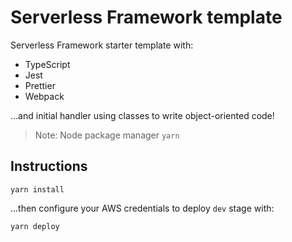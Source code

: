 # Serverless Framework template

Serverless Framework starter template with:
* TypeScript
* Jest
* Prettier
* Webpack

...and initial handler using classes to write object-oriented code!

> Note: Node package manager `yarn`

## Instructions

```shell
yarn install
```
...then configure your AWS credentials to deploy `dev` stage with:
```shell
yarn deploy
```